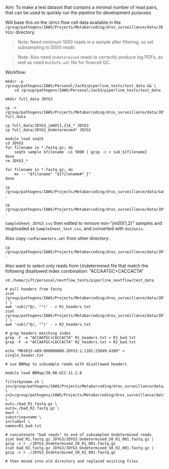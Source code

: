Aim: To make a test dataset that contains a minimal number of read pairs, that can be used to quickly run the pipeline for development purposes. 

Will base this on the `JDYG3` flow cell data available in the `/group/pathogens/IAWS/Projects/Metabarcoding/dros_surveillance/data/JDYG3/` directory.

> Note: Need minimum 1000 reads in a sample after filtering, so set subsampling to 5000 reads.

> Note: Also need `Undetermined` reads to correctly produce log PDFs, as well as need `RunInfo.xml` file for flowcell QC. 

Workflow:
    
    mkdir -p /group/pathogens/IAWS/Personal/JackS/piperline_tests/test_data && \
        cd /group/pathogens/IAWS/Personal/JackS/piperline_tests/test_data
    
    mkdir full_data JDYG3

    cp -r /group/pathogens/IAWS/Projects/Metabarcoding/dros_surveillance/data/JDYG3/*.fastq.gz full_data

    cp full_data/JDYG3_jm00{1,2}A_* JDYG3
    cp full_data/JDYG3_Undetermined* JDYG3

    module load seqtk
    cd JDYG3
    for filename in *.fastq.gz; do
        seqtk sample $filename -s1 5000 | gzip -c > sub_${filename}
    done
    rm JDYG3_*

    for filename in *.fastq.gz; do 
        mv -- "$filename" "${filename#*_}"
    done

    cp /group/pathogens/IAWS/Projects/Metabarcoding/dros_surveillance/data/SampleSheet_JDYG3.csv .
    
    cp /group/pathogens/IAWS/Projects/Metabarcoding/dros_surveillance/data/JDYG3/RunInfo.xml .

`SampleSheet_JDYG3.csv` then edited to remove non-"jm00{1,2}" samples and reuploaded as `SampleSheet_test.csv`, and converted with `dos2unix`. 


Also copy `runParameters.xml` from other directory:

    cp /group/pathogens/IAWS/Projects/Metabarcoding/dros_surveillance/data/JDYG3/runParameters.xml .



Also want to select only reads from Undetermined file that match the following disallowed index combination: "ACCAATGC+CACCACTA"

    cd /home/js7t/personal/nextflow_tests/piperline_nextflow/test_data

    # pull headers from fastq
    zcat /group/pathogens/IAWS/Projects/Metabarcoding/dros_surveillance/data/JDYG3/JDYG3_Undetermined_S0_R1_001.fastq.gz | \
    awk 'sub(/^@/, "")' - > R1_headers.txt
    zcat /group/pathogens/IAWS/Projects/Metabarcoding/dros_surveillance/data/JDYG3/JDYG3_Undetermined_S0_R2_001.fastq.gz | \
    awk 'sub(/^@/, "")' - > R2_headers.txt

    # grep headers matching index
    grep -F -e "ACCAATGC+CACCACTA" R1_headers.txt > R1_bad.txt
    grep -F -e "ACCAATGC+CACCACTA" R2_headers.txt > R2_bad.txt

    echo "M03633:489:000000000-JDYG3:1:1102:25699:4289" > single_header.txt

    # use BBMap to subsample reads with disallowed headers

    module load BBMap/38.98-GCC-11.2.0

    filterbyname.sh \
    in=/group/pathogens/IAWS/Projects/Metabarcoding/dros_surveillance/data/JDYG3/JDYG3_Undetermined_S0_R1_001.fastq.gz \
    in2=/group/pathogens/IAWS/Projects/Metabarcoding/dros_surveillance/data/JDYG3/JDYG3_Undetermined_S0_R2_001.fastq.gz \
    out=./bad_R1.fastq.gz \
    out2=./bad_R2.fastq.gz \
    ow=t \
    substring=name \
    include=t \
    names=R1_bad.txt

    # concatenate "bad reads" to end of subsampled Undetermined reads
    zcat bad_R1.fastq.gz JDYG3/JDYG3_Undetermined_S0_R1_001.fastq.gz | gzip -c > ./JDYG3_Undetermined_S0_R1_001.fastq.gz
    zcat bad_R2.fastq.gz JDYG3/JDYG3_Undetermined_S0_R2_001.fastq.gz | gzip -c > ./JDYG3_Undetermined_S0_R2_001.fastq.gz

    # then moved into old directory and replaced existing files